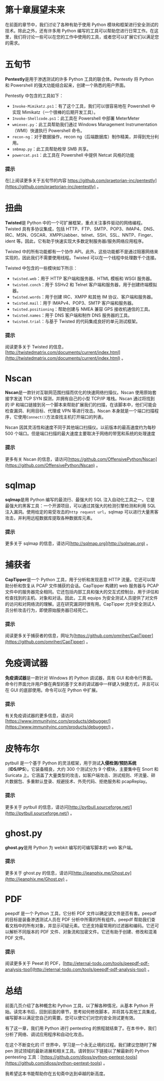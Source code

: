 # 第十章展望未来

在前面的章节中，我们讨论了各种有助于使用 Python 模块和框架进行安全测试的技术。除此之外，还有许多用 Python 编写的工具可以帮助您进行日常工作。在这里，我们将讨论一些可以在您的工作中使用的工具，或者您可以扩展它们以满足您的需求。

# 五旬节

**Pentestly**是用于渗透测试的许多 Python 工具的联合体。Pentestly 将 Python 和 Powershell 的强大功能结合起来，创建一个熟悉的用户界面。

Pentestly 中包含的工具如下：

*   `Invoke-Mimikatz.ps1`：有了这个工具，我们可以很容易地在 Powershell 中实现 Mimikatz（一个很棒的后期开发工具）。
*   `Invoke-Shellcode.ps1`：此工具在 Powershell 中部署 MeterMeter
*   `wmiexec.py`：此工具帮助我们通过 Windows Management Instrumentation（WMI）快速执行 Powershell 命令。
*   `recon-ng`：对于数据操作，recon ng（后端数据库）制作精美，并得到充分利用。
*   `smbmap.py`：此工具帮助枚举 SMB 共享。
*   `powercat.ps1`：此工具在 Powershell 中提供 Netcat 风格的功能

### 提示

在[上阅读更多关于五旬节的内容 https://github.com/praetorian-inc/pentestly](https://github.com/praetorian-inc/pentestly) 。

# 扭曲

**Twisted**是 Python 中的一个可扩展框架，重点关注事件驱动的网络编程。Twisted 具有多协议集成，包括 HTTP、FTP、SMTP、POP3、IMAP4、DNS、IRC、MSN、OSCAR、XMPP/Jabber、telnet、SSH、SSL、NNTP、Finger、ident 等。因此，它有助于快速实现大多数定制服务器/服务网络应用程序。

Twisted 中的所有功能都有一个协作 API。此外，这些功能都不是通过阻塞网络来实现的，因此我们不需要使用线程。Twisted 可以在一个线程中处理数千个连接。

Twisted 中包含的一些模块如下所示：

*   `twisted.web`：用于 HTTP 客户端和服务器、HTML 模板和 WSGI 服务器。
*   `twisted.conch`：用于 SSHv2 和 Telnet 客户端和服务器，用于创建终端模拟器。
*   `twisted.words`：用于创建 IRC、XMPP 和其他 IM 协议、客户端和服务器。
*   `twisted.mail`：用于 IMAPv4、POP3、SMTP 客户端和服务器。
*   `twisted.positioning`：帮助创建与 NMEA 兼容 GPS 接收机通信的工具。
*   `twisted.names`：用于 DNS 客户端和制作 DNS 服务器的工具。
*   `twisted.trial`：与基于 Twisted 的代码集成良好的单元测试框架。

### 提示

阅读更多关于 Twisted 的信息，[http://twistedmatrix.com/documents/current/index.html](http://twistedmatrix.com/documents/current/index.html) 。

# Nscan

**Nscan**是一款针对互联网范围扫描而优化的快速网络扫描仪。Nscan 使用原始套接字发送 TCP SYN 探测，并拥有自己的小型 TCP/IP 堆栈。Nscan 通过将找到的 IP 和端口链接到另一个脚本来帮助扩展我们的扫描，在该脚本中，他们可能会检查漏洞、利用目标、代理或 VPN 等进行攻击。Nscan 本身就是一个端口扫描程序，它使用`Connect()`方法查找主机打开端口的列表。

Nscan 因其灵活性和速度不同于其他端口扫描仪。以前版本的最高速度约为每秒 500 个端口。但是端口扫描的最大速度主要取决于网络的带宽和系统的处理速度

### 提示

更多有关 Nscan 的信息，请访问[https://github.com/OffensivePython/Nscan](https://github.com/OffensivePython/Nscan) 。

# sqlmap

**sqlmap**是用 Python 编写的最流行、最强大的 SQL 注入自动化工具之一。它是最强大的黑客工具：一个开源项目，可以通过其强大的检测引擎检测和利用 SQL 注入漏洞。使用给定的易受攻击的`http request url`，sqlmap 可以进行大量黑客攻击，并利用远程数据库提取各种数据库元素。

### 提示

更多关于 sqlmap 的信息，请访问[http://sqlmap.org](http://sqlmap.org) 。

# 捕获者

**CapTipper**是一个 Python 工具，用于分析和发现恶意 HTTP 流量。它还可以帮助分析和恢复从 PCAP 文件捕获的会话。CapTipper 构建的 web 服务器与 PCAP 文件中的服务器完全相同。它还包括内部工具和强大的交互式控制台，用于评估和检查找到的主机、对象和对话。因此，工具 equips 为安全测试人员提供了对文件的访问和对网络流的理解。这在研究漏洞时很有用。CapTipper 允许安全测试人员分析攻击行为，即使原始服务器已经死亡。

### 提示

阅读更多关于捕获者的信息，网址为[https://github.com/omriher/CapTipper](https://github.com/omriher/CapTipper) 。

# 免疫调试器

**免疫调试器**是一款针对 Windows 的 Python 调试器，具有 GUI 和命令行界面。命令行界面允许用户像在典型的基于文本的调试器中一样键入快捷方式，并且可以在 GUI 的底部使用。命令可以在 Python 中扩展。

### 提示

有关免疫调试器的更多信息，请访问[https://www.immunityinc.com/products/debugger/](https://www.immunityinc.com/products/debugger/) 。

# 皮特布尔

pytbull 是一个基于 Python 的灵活框架，用于测试**入侵检测/预防系统**（**IDS/IPS**）。它装备精良，大约 300 个测试分为 9 个模块，主要集中在 Snort 和 Suricata 上。它涵盖了大量类型的攻击，如客户端攻击、测试规则、坏流量、碎片数据包、多重默认登录、规避技术、外壳代码、拒绝服务和 pcapReplay。

### 提示

更多关于 pytbull 的信息，请访问[http://pytbull.sourceforge.net/](http://pytbull.sourceforge.net/) 。

# ghost.py

**ghost.py**是用 Python 为 webkit 编写的可编写脚本的 web 客户端。

### 提示

更多关于 ghost.py 的信息，请访问[http://jeanphix.me/Ghost.py](http://jeanphix.me/Ghost.py) 。

# PDF

peepdf 是一个 Python 工具，它分析 PDF 文件以确定该文件是否有害。peepdf 的目标是装备渗透测试人员在 PDF 分析中所需的所有组件。peepdf 帮助我们查看文档中的所有对象，并显示可疑元素。它还支持最常用的过滤器和编码。它还可以解析不同版本的 PDF 文件、对象流和加密文件。它还有助于创建、修改和混淆 PDF 文件。

### 提示

阅读更多关于 Peeat 的 PDF，[http://eternal-todo.com/tools/peepdf-pdf-analysis-tool](http://eternal-todo.com/tools/peepdf-pdf-analysis-tool) 。

# 总结

前面几页介绍了各种概念和 Python 工具，以了解各种情况，从基本 Python 开始。读完本书后，回到前面的章节，思考如何修改脚本，并将其与其他工具集成，编写脚本以满足您自己的需要。您可以使它们对您的安全测试更有效。

有了这一章，我们用 Python 进行 pentesting 的旅程就结束了。在本书中，我们分析了网络、调试应用程序和自动化攻击。

在这个不断变化的 IT 世界中，学习是一个永无止境的过程。我们建议您随时了解 pen 测试领域的最新进展和相关工具。请转到以下链接以了解最新的 Python pentesting 工具：[https://github.com/dloss/python-pentest-tools](https://github.com/dloss/python-pentest-tools) 。

我希望这本书能帮助你在五旬斋中达到卓越的新高度。